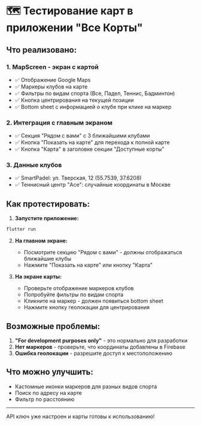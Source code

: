 # 🗺️ Тестирование карт в приложении "Все Корты"

## Что реализовано:

### 1. **MapScreen** - экран с картой
- ✅ Отображение Google Maps
- ✅ Маркеры клубов на карте
- ✅ Фильтры по видам спорта (Все, Падел, Теннис, Бадминтон)
- ✅ Кнопка центрирования на текущей позиции
- ✅ Bottom sheet с информацией о клубе при клике на маркер

### 2. **Интеграция с главным экраном**
- ✅ Секция "Рядом с вами" с 3 ближайшими клубами
- ✅ Кнопка "Показать на карте" для перехода к полной карте
- ✅ Кнопка "Карта" в заголовке секции "Доступные корты"

### 3. **Данные клубов**
- ✅ SmartPadel: ул. Тверская, 12 (55.7539, 37.6208)
- ✅ Теннисный центр "Ace": случайные координаты в Москве

## Как протестировать:

1. **Запустите приложение:**
```bash
flutter run
```

2. **На главном экране:**
   - Посмотрите секцию "Рядом с вами" - должны отображаться ближайшие клубы
   - Нажмите "Показать на карте" или кнопку "Карта"

3. **На экране карты:**
   - Проверьте отображение маркеров клубов
   - Попробуйте фильтры по видам спорта
   - Кликните на маркер - должен появиться bottom sheet
   - Нажмите кнопку геолокации для центрирования

## Возможные проблемы:

1. **"For development purposes only"** - это нормально для разработки
2. **Нет маркеров** - проверьте, что координаты добавлены в Firebase
3. **Ошибка геолокации** - разрешите доступ к местоположению

## Что можно улучшить:

- Кастомные иконки маркеров для разных видов спорта
- Поиск по адресу на карте
- Фильтр по расстоянию

---

API ключ уже настроен и карты готовы к использованию!